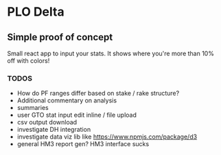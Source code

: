 # PLO Delta

## Simple proof of concept

Small react app to input your stats.
It shows where you're more than 10% off with colors!

### TODOS
- How do PF ranges differ based on stake / rake structure?
- Additional commentary on analysis
- summaries
- user GTO stat input edit inline / file upload
- csv output download
- investigate DH integration
- investigate data viz lib like https://www.npmjs.com/package/d3
- general HM3 report gen? HM3 interface sucks